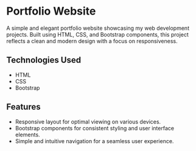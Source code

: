 # Portfolio Website

A simple and elegant portfolio website showcasing my web development projects. Built using HTML, CSS, and Bootstrap components, this project reflects a clean and modern design with a focus on responsiveness.

## Technologies Used
- HTML
- CSS
- Bootstrap

## Features
- Responsive layout for optimal viewing on various devices.
- Bootstrap components for consistent styling and user interface elements.
- Simple and intuitive navigation for a seamless user experience.





